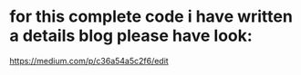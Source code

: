 # for this complete code i have written a details blog please have look:

https://medium.com/p/c36a54a5c2f6/edit
